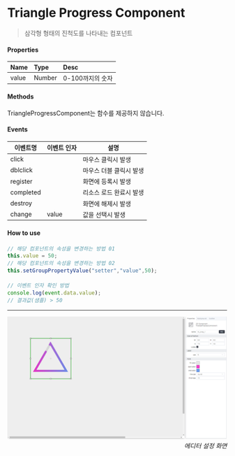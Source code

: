 # Triangle Progress Component
> 삼각형 형태의 진척도를 나타내는 컴포넌트

#### Properties
| Name       | Type    | Desc                                                |
| :--------- | :------ | :-------------------------------------------------- |
| value   | Number | 0-100까지의 숫자                                 |


#### Methods
TriangleProgressComponent는 함수를 제공하지 않습니다.


#### Events
|이벤트명|이벤트 인자|설명|
|---|---|---|
|click||마우스 클릭시 발생|
|dblclick||마우스 더블 클릭시 발생|
|register||화면에 등록시 발생|
|completed||리소스 로드 완료시 발생|
|destroy||화면에 해제시 발생|
|change|value|값을 선택시 발생|

#### How to use
```js
// 해당 컴포넌트의 속성을 변경하는 방법 01
this.value = 50;
// 해당 컴포넌트의 속성을 변경하는 방법 02
this.setGroupPropertyValue("setter","value",50);

// 이벤트 인자 확인 방법
console.log(event.data.value);
// 결과값(샘플) > 50
```


---

![gras](./images/triangle.png)
<p align="right" style="margin-top: -.85em;font-style: italic;">에디터 설정 화면</p>